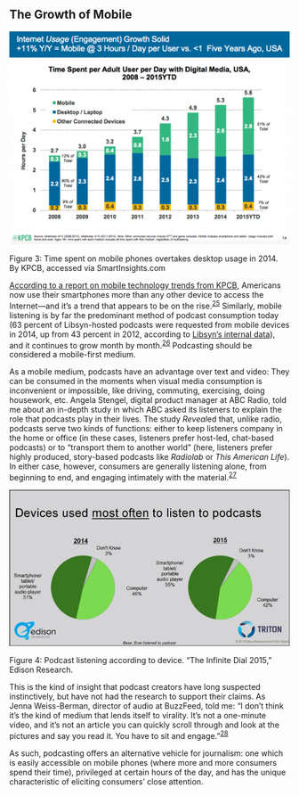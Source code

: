 The Growth of Mobile
 --------------------
 
 ![](../graphics/PODCAST15_KPCB_Mobile.png)

 

 <span>Figure 3: Time spent on mobile phones overtakes desktop usage in 2014. By KPCB, accessed via SmartInsights.com</span> 

 <a href="http://www.smartinsights.com/internet-marketing-statistics/insights-from-kpcb-us-and-global-internet-trends-2015-report/">According to a report on mobile technology trends from KPCB</a>, Americans now use their smartphones more than any other device to access the Internet—and it’s a trend that appears to be on the rise.<sup><a href=../citations/index.html>25</a></sup> Similarly, mobile listening is by far the predominant method of podcast consumption today (63 percent of Libsyn-hosted podcasts were requested from mobile devices in 2014, up from 43 percent in 2012, according to <a href="http://www.libsyn.com/wp-content/uploads/2015/06/PRLibsynNetGrowth021915Final.pdf">Libsyn’s internal data</a>), and it continues to grow month by month.<sup><a href=../citations/index.html>26</a></sup> Podcasting should be considered a mobile-first medium. 

 As a mobile medium, podcasts have an advantage over text and video: They can be consumed in the moments when visual media consumption is inconvenient or impossible, like driving, commuting, exercising, doing housework, etc. Angela Stengel, digital product manager at ABC Radio, told me about an in-depth study in which ABC asked its listeners to explain the role that podcasts play in their lives. The study *Reveal*ed that, unlike radio, podcasts serve two kinds of functions: either to keep listeners company in the home or office (in these cases, listeners prefer host-led, chat-based podcasts) or to “transport them to another world” (here, listeners prefer highly produced, story-based podcasts like *Radiolab* or *This American Life*). In either case, however, consumers are generally listening alone, from beginning to end, and engaging intimately with the material.<sup><a href=../citations/index.html>27</a></sup> 

 ![](../graphics/PODCAST15_EdInfinite_devices.png)

 

 <span>Figure 4: Podcast listening according to device. “The Infinite Dial 2015,” Edison Research.</span> 

 This is the kind of insight that podcast creators have long suspected instinctively, but have not had the research to support their claims. As Jenna Weiss-Berman, director of audio at BuzzFeed, told me: “I don’t think it’s the kind of medium that lends itself to virality. It’s not a one-minute video, and it’s not an article you can quickly scroll through and look at the pictures and say you read it. You have to sit and engage.”<sup><a href=../citations/index.html>28</a></sup> 

 As such, podcasting offers an alternative vehicle for journalism: one which is easily accessible on mobile phones (where more and more consumers spend their time), privileged at certain hours of the day, and has the unique characteristic of eliciting consumers’ close attention. 

